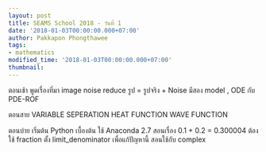 ```yaml
---
layout: post
title: SEAMS School 2018 - วันที่ 1
date: '2018-01-03T00:00:00.000+07:00'
author: Pakkapon Phongthawee
tags:
- mathematics
modified_time: '2018-01-03T00:00:00.000+07:00'
thumbnail:
---
```

ตอนเช้า พูดเรื่องที่มา image noise reduce
รูป = รูปจริง + Noise
มีสอง model , ODE กับ PDE-ROF

ตอนสาย
VARIABLE SEPERATION
HEAT FUNCTION
WAVE FUNCTION

ตอนบ่าย
เริ่มต้น Python เบื้องต้น
ใช้ Anaconda 2.7
สอนเรื่อง 0.1 + 0.2 = 0.300004 ต้องใช้ fraction ตั้ง limit_denominator เพื่อแก้ปัญหานี้
สอนใช้กับ complex
